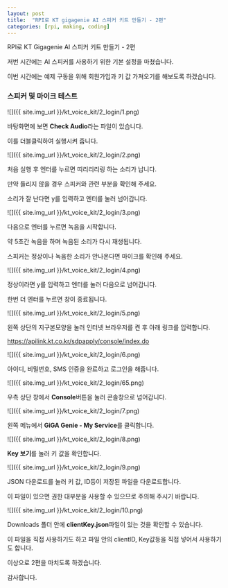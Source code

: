 ```yaml
---
layout: post
title:  "RPI로 KT gigagenie AI 스피커 키트 만들기 - 2편"
categories: [rpi, making, coding]
---
```


RPI로 KT Gigagenie AI 스피커 키트 만들기 - 2편

저번 시간에는 AI 스피커를 사용하기 위한 기본 설정을 마쳤습니다.

이번 시간에는 예제 구동을 위해 회원가입과 키 값 가져오기를 해보도록 하겠습니다.

### 스피커 및 마이크 테스트

![]({{ site.img_url }}/kt_voice_kit/2_login/1.png)

바탕화면에 보면 **Check Audio**라는 파일이 있습니다.

이를 더블클릭하여 실행시켜 줍니다.

![]({{ site.img_url }}/kt_voice_kit/2_login/2.png)

처음 실행 후 엔터를 누르면 띠리리리링 하는 소리가 납니다.

만약 들리지 않을 경우 스피커와 관련 부분을 확인해 주세요.

소리가 잘 난다면 y를 입력하고 엔터를 눌러 넘어갑니다.

![]({{ site.img_url }}/kt_voice_kit/2_login/3.png)

다음으로 엔터를 누르면 녹음을 시작합니다.

약 5초간 녹음을 하며 녹음된 소리가 다시 재생됩니다.

스피커는 정상이나 녹음한 소리가 안나온다면 마이크를 확인해 주세요.

![]({{ site.img_url }}/kt_voice_kit/2_login/4.png)

정상이라면 y를 입력하고 엔터를 눌러 다음으로 넘어갑니다.

한번 더 엔터를 누르면 창이 종료됩니다.

![]({{ site.img_url }}/kt_voice_kit/2_login/5.png)

왼쪽 상단의 지구본모양을 눌러 인터넷 브라우저를 켠 후 아래 링크를 입력합니다.

https://apilink.kt.co.kr/sdpapply/console/index.do

![]({{ site.img_url }}/kt_voice_kit/2_login/6.png)

아이디, 비밀번호, SMS 인증을 완료하고 로그인을 해줍니다.

![]({{ site.img_url }}/kt_voice_kit/2_login/65.png)

우측 상단 창에서 **Console**버튼을 눌러 콘솔창으로 넘어갑니다.

![]({{ site.img_url }}/kt_voice_kit/2_login/7.png)

왼쪽 메뉴에서 **GiGA Genie - My Service**를 클릭합니다.

![]({{ site.img_url }}/kt_voice_kit/2_login/8.png)

**Key 보기**를 눌러 키 값을 확인합니다.

![]({{ site.img_url }}/kt_voice_kit/2_login/9.png)

JSON 다운로드를 눌러 키 값, ID등이 저장된 파일을 다운로드합니다.

이 파일이 있으면 권한 대부분을 사용할 수 있으므로 주의해 주시기 바랍니다.

![]({{ site.img_url }}/kt_voice_kit/2_login/10.png)

Downloads 폴더 안에 **clientKey.json**파일이 있는 것을 확인할 수 있습니다.

이 파일을 직접 사용하기도 하고 파일 안의 clientID, Key값등을 직접 넣어서 사용하기도 합니다.

이상으로 2편을 마치도록 하겠습니다.

감사합니다.
